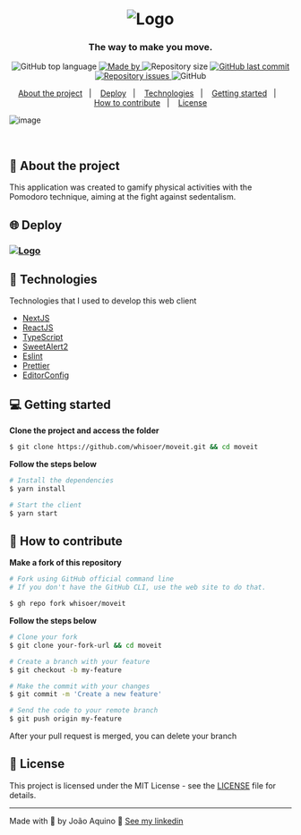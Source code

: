 <h1 align="center">
  <img src='https://svgshare.com/i/UYx.svg' alt="Logo" />
</h1>

<h3 align="center">
  The way to make you move.
</h3>

<p align="center">
  <img alt="GitHub top language" src="https://img.shields.io/github/languages/top/whisoer/moveit?color=green">

  <a href="https://www.linkedin.com/in/joao-aquino/" target="_blank" rel="noopener noreferrer">
    <img alt="Made by" src="https://img.shields.io/badge/made%20by-joao%20aquino-green">
  </a>

  <img alt="Repository size" src="https://img.shields.io/github/repo-size/whisoer/moveit?color=green">

  <a href="https://github.com/whisoer/moveit/commits/main">
    <img alt="GitHub last commit" src="https://img.shields.io/github/last-commit/whisoer/moveit?color=green">
  </a>

  <a href="https://github.com/whisoer/moveit/issues">
    <img alt="Repository issues" src="https://img.shields.io/github/issues/whisoer/moveit?color=green">
  </a>

  <img alt="GitHub" src="https://img.shields.io/github/license/whisoer/moveit?color=green">
</p>

<p align="center">
  <a href="#-about-the-project">About the project</a>&nbsp;&nbsp;&nbsp;|&nbsp;&nbsp;&nbsp;
  <a href="#-deploy">Deploy</a>&nbsp;&nbsp;&nbsp;|&nbsp;&nbsp;&nbsp;
  <a href="#-technologies">Technologies</a>&nbsp;&nbsp;&nbsp;|&nbsp;&nbsp;&nbsp;
  <a href="#-getting-started">Getting started</a>&nbsp;&nbsp;&nbsp;|&nbsp;&nbsp;&nbsp;
  <a href="#-how-to-contribute">How to contribute</a>&nbsp;&nbsp;&nbsp;|&nbsp;&nbsp;&nbsp;
  <a href="#-license">License</a>
</p>

![image](https://user-images.githubusercontent.com/33878228/109393048-5d766a80-78fe-11eb-9198-6d77792754c0.png)

</br>

## 📖 About the project

This application was created to gamify physical activities with the Pomodoro technique, aiming at the fight against sedentalism.

## 🌐 Deploy

### <a target="_blank" rel="noopener noreferrer" href="https://moveit-whisoer.vercel.app/"><img src='https://svgshare.com/i/UYk.svg' alt="Logo" /></a>

## 🚀 Technologies

Technologies that I used to develop this web client

- [NextJS](https://nextjs.org/)
- [ReactJS](https://reactjs.org/)
- [TypeScript](https://www.typescriptlang.org/)
- [SweetAlert2](https://sweetalert2.github.io/)
- [Eslint](https://eslint.org/)
- [Prettier](https://prettier.io/)
- [EditorConfig](https://editorconfig.org/)

## 💻 Getting started

**Clone the project and access the folder**

```bash
$ git clone https://github.com/whisoer/moveit.git && cd moveit
```

**Follow the steps below**

```bash
# Install the dependencies
$ yarn install

# Start the client
$ yarn start
```

## 🤔 How to contribute

**Make a fork of this repository**

```bash
# Fork using GitHub official command line
# If you don't have the GitHub CLI, use the web site to do that.

$ gh repo fork whisoer/moveit
```

**Follow the steps below**

```bash
# Clone your fork
$ git clone your-fork-url && cd moveit

# Create a branch with your feature
$ git checkout -b my-feature

# Make the commit with your changes
$ git commit -m 'Create a new feature'

# Send the code to your remote branch
$ git push origin my-feature
```

After your pull request is merged, you can delete your branch

## 📝 License

This project is licensed under the MIT License - see the [LICENSE](LICENSE) file for details.

---

Made with 💜 by João Aquino 👋 [See my linkedin](https://www.linkedin.com/in/joao-aquino/)
